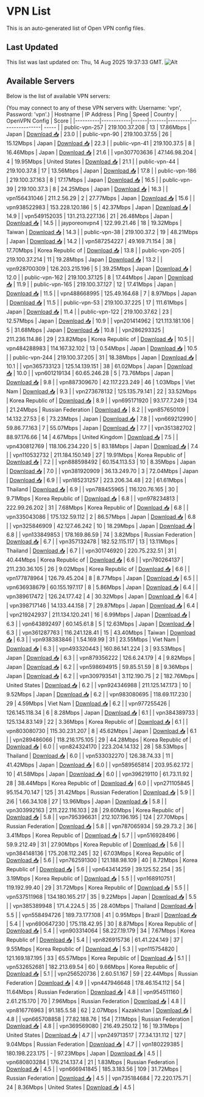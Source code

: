 # VPN List

This is an auto-generated list of Open VPN config files.

## Last Updated

This list was last updated on: Thu, 14 Aug 2025 19:37:33 GMT.
![Alt](https://repobeats.axiom.co/api/embed/186b98318ef1479477931607c1ad7d823f12451f.svg "Repobeats analytics image")

## Available Servers

Below is the list of available VPN servers:

(You may connect to any of these VPN servers with: Username: 'vpn', Password: 'vpn'.)
| Hostname | IP Address | Ping | Speed | Country | OpenVPN Config | Score |
|----------|------------|------|-------|---------|----------------| ----- |
| public-vpn-257 | 219.100.37.208 | 13 | 17.86Mbps | Japan | [Download 📥](./configs/server_0_JP.ovpn) | 23.0 |
| public-vpn-90 | 219.100.37.55 | 26 | 15.12Mbps | Japan | [Download 📥](./configs/server_1_JP.ovpn) | 22.3 |
| public-vpn-41 | 219.100.37.5 | 8 | 16.46Mbps | Japan | [Download 📥](./configs/server_2_JP.ovpn) | 21.6 |
| vpn307703636 | 47.146.98.204 | 4 | 19.95Mbps | United States | [Download 📥](./configs/server_3_US.ovpn) | 21.1 |
| public-vpn-44 | 219.100.37.8 | 17 | 13.56Mbps | Japan | [Download 📥](./configs/server_4_JP.ovpn) | 17.8 |
| public-vpn-186 | 219.100.37.163 | 8 | 17.17Mbps | Japan | [Download 📥](./configs/server_5_JP.ovpn) | 16.5 |
| public-vpn-39 | 219.100.37.3 | 8 | 24.25Mbps | Japan | [Download 📥](./configs/server_6_JP.ovpn) | 16.3 |
| vpn156431046 | 211.2.56.29 | 2 | 27.77Mbps | Japan | [Download 📥](./configs/server_7_JP.ovpn) | 15.6 |
| vpn938522983 | 153.228.120.186 | 5 | 42.37Mbps | Japan | [Download 📥](./configs/server_8_JP.ovpn) | 14.9 |
| vpn549152035 | 131.213.227.136 | 21 | 26.48Mbps | Japan | [Download 📥](./configs/server_9_JP.ovpn) | 14.5 |
| jayporeonvpn4 | 122.99.21.46 | 18 | 19.32Mbps | Taiwan | [Download 📥](./configs/server_10_TW.ovpn) | 14.3 |
| public-vpn-38 | 219.100.37.2 | 19 | 48.21Mbps | Japan | [Download 📥](./configs/server_11_JP.ovpn) | 14.2 |
| vpn587254227 | 49.169.71.154 | 38 | 17.70Mbps | Korea Republic of | [Download 📥](./configs/server_12_KR.ovpn) | 13.8 |
| public-vpn-205 | 219.100.37.214 | 11 | 19.28Mbps | Japan | [Download 📥](./configs/server_13_JP.ovpn) | 13.2 |
| vpn928700309 | 126.203.215.196 | 5 | 39.25Mbps | Japan | [Download 📥](./configs/server_14_JP.ovpn) | 12.0 |
| public-vpn-162 | 219.100.37.125 | 8 | 17.44Mbps | Japan | [Download 📥](./configs/server_15_JP.ovpn) | 11.9 |
| public-vpn-165 | 219.100.37.127 | 12 | 17.41Mbps | Japan | [Download 📥](./configs/server_16_JP.ovpn) | 11.5 |
| vpn488668995 | 125.49.164.68 | 7 | 8.97Mbps | Japan | [Download 📥](./configs/server_17_JP.ovpn) | 11.5 |
| public-vpn-53 | 219.100.37.225 | 17 | 111.61Mbps | Japan | [Download 📥](./configs/server_18_JP.ovpn) | 11.4 |
| public-vpn-122 | 219.100.37.62 | 23 | 12.57Mbps | Japan | [Download 📥](./configs/server_19_JP.ovpn) | 10.9 |
| vpn201414962 | 121.113.181.106 | 5 | 31.68Mbps | Japan | [Download 📥](./configs/server_20_JP.ovpn) | 10.8 |
| vpn286293325 | 211.236.114.86 | 29 | 23.82Mbps | Korea Republic of | [Download 📥](./configs/server_21_KR.ovpn) | 10.5 |
| vpn484288983 | 114.167.32.102 | 13 | 0.54Mbps | Japan | [Download 📥](./configs/server_22_JP.ovpn) | 10.5 |
| public-vpn-244 | 219.100.37.205 | 31 | 18.38Mbps | Japan | [Download 📥](./configs/server_23_JP.ovpn) | 10.1 |
| vpn365733123 | 125.14.139.151 | 38 | 61.02Mbps | Japan | [Download 📥](./configs/server_24_JP.ovpn) | 10.0 |
| vpn601219134 | 60.65.246.28 | 5 | 73.76Mbps | Japan | [Download 📥](./configs/server_25_JP.ovpn) | 9.8 |
| vpn887309670 | 42.117.223.249 | 46 | 1.03Mbps | Viet Nam | [Download 📥](./configs/server_26_VN.ovpn) | 9.3 |
| vpn273678132 | 125.135.79.141 | 22 | 33.52Mbps | Korea Republic of | [Download 📥](./configs/server_27_KR.ovpn) | 8.9 |
| vpn695171920 | 93.177.7.249 | 134 | 21.24Mbps | Russian Federation | [Download 📥](./configs/server_28_RU.ovpn) | 8.2 |
| vpn857650109 | 14.132.27.53 | 6 | 73.23Mbps | Japan | [Download 📥](./configs/server_29_JP.ovpn) | 7.8 |
| vpn669212990 | 59.86.77.163 | 7 | 55.07Mbps | Japan | [Download 📥](./configs/server_30_JP.ovpn) | 7.7 |
| vpn351382702 | 88.97.176.66 | 14 | 4.67Mbps | United Kingdom | [Download 📥](./configs/server_31_GB.ovpn) | 7.5 |
| vpn430812769 | 118.106.234.220 | 5 | 83.18Mbps | Japan | [Download 📥](./configs/server_32_JP.ovpn) | 7.4 |
| vpn110532732 | 211.184.150.149 | 27 | 19.91Mbps | Korea Republic of | [Download 📥](./configs/server_33_KR.ovpn) | 7.2 |
| vpn888598492 | 60.154.113.53 | 10 | 8.35Mbps | Japan | [Download 📥](./configs/server_34_JP.ovpn) | 7.0 |
| vpn381920909 | 36.13.249.70 | 3 | 72.04Mbps | Japan | [Download 📥](./configs/server_35_JP.ovpn) | 6.9 |
| vpn185231257 | 223.206.34.48 | 22 | 61.61Mbps | Thailand | [Download 📥](./configs/server_36_TH.ovpn) | 6.9 |
| vpn788455965 | 116.120.76.165 | 30 | 9.71Mbps | Korea Republic of | [Download 📥](./configs/server_37_KR.ovpn) | 6.8 |
| vpn978234813 | 222.99.26.202 | 31 | 7.68Mbps | Korea Republic of | [Download 📥](./configs/server_38_KR.ovpn) | 6.8 |
| vpn335043086 | 175.132.59.112 | 2 | 86.57Mbps | Japan | [Download 📥](./configs/server_39_JP.ovpn) | 6.8 |
| vpn325846909 | 42.127.46.242 | 10 | 18.29Mbps | Japan | [Download 📥](./configs/server_40_JP.ovpn) | 6.8 |
| vpn133849853 | 178.169.86.59 | 74 | 3.82Mbps | Russian Federation | [Download 📥](./configs/server_41_RU.ovpn) | 6.7 |
| vpn357132478 | 182.52.115.117 | 13 | 13.11Mbps | Thailand | [Download 📥](./configs/server_42_TH.ovpn) | 6.7 |
| vpn301746920 | 220.75.232.51 | 31 | 40.44Mbps | Korea Republic of | [Download 📥](./configs/server_43_KR.ovpn) | 6.6 |
| vpn780264137 | 211.230.36.105 | 26 | 9.02Mbps | Korea Republic of | [Download 📥](./configs/server_44_KR.ovpn) | 6.6 |
| vpn177878964 | 126.79.45.204 | 8 | 8.77Mbps | Japan | [Download 📥](./configs/server_45_JP.ovpn) | 6.5 |
| vpn636938679 | 60.155.197.117 | 8 | 5.86Mbps | Japan | [Download 📥](./configs/server_46_JP.ovpn) | 6.4 |
| vpn389617472 | 126.24.177.42 | 4 | 30.32Mbps | Japan | [Download 📥](./configs/server_47_JP.ovpn) | 6.4 |
| vpn398717146 | 14.133.44.158 | 7 | 29.87Mbps | Japan | [Download 📥](./configs/server_48_JP.ovpn) | 6.4 |
| vpn219242937 | 211.134.120.241 | 16 | 6.99Mbps | Japan | [Download 📥](./configs/server_49_JP.ovpn) | 6.3 |
| vpn643892497 | 60.145.61.8 | 5 | 12.63Mbps | Japan | [Download 📥](./configs/server_50_JP.ovpn) | 6.3 |
| vpn361287763 | 116.241.128.41 | 15 | 43.40Mbps | Taiwan | [Download 📥](./configs/server_51_TW.ovpn) | 6.3 |
| vpn938383846 | 1.54.169.99 | 31 | 23.55Mbps | Viet Nam | [Download 📥](./configs/server_52_VN.ovpn) | 6.3 |
| vpn493320443 | 160.86.141.224 | 3 | 93.53Mbps | Japan | [Download 📥](./configs/server_53_JP.ovpn) | 6.3 |
| vpn879356222 | 126.6.24.179 | 4 | 9.82Mbps | Japan | [Download 📥](./configs/server_54_JP.ovpn) | 6.2 |
| vpn598694915 | 59.85.51.59 | 8 | 9.36Mbps | Japan | [Download 📥](./configs/server_55_JP.ovpn) | 6.2 |
| vpn309793541 | 3.112.190.75 | 2 | 182.76Mbps | United States | [Download 📥](./configs/server_56_US.ovpn) | 6.2 |
| vpn924346988 | 211.125.147.173 | 10 | 9.52Mbps | Japan | [Download 📥](./configs/server_57_JP.ovpn) | 6.2 |
| vpn983080695 | 118.69.117.230 | 29 | 4.59Mbps | Viet Nam | [Download 📥](./configs/server_58_VN.ovpn) | 6.2 |
| vpn977255426 | 126.145.118.34 | 6 | 8.28Mbps | Japan | [Download 📥](./configs/server_59_JP.ovpn) | 6.1 |
| vpn384389733 | 125.134.83.149 | 22 | 3.36Mbps | Korea Republic of | [Download 📥](./configs/server_60_KR.ovpn) | 6.1 |
| vpn803080730 | 115.30.231.207 | 8 | 45.62Mbps | Japan | [Download 📥](./configs/server_61_JP.ovpn) | 6.1 |
| vpn289486066 | 118.216.175.105 | 29 | 44.28Mbps | Korea Republic of | [Download 📥](./configs/server_62_KR.ovpn) | 6.0 |
| vpn824324170 | 223.204.14.132 | 28 | 58.53Mbps | Thailand | [Download 📥](./configs/server_63_TH.ovpn) | 6.0 |
| vpn533032270 | 126.38.74.33 | 11 | 41.42Mbps | Japan | [Download 📥](./configs/server_64_JP.ovpn) | 6.0 |
| vpn589565814 | 203.95.62.172 | 10 | 41.58Mbps | Japan | [Download 📥](./configs/server_65_JP.ovpn) | 6.0 |
| vpn396219110 | 61.73.11.92 | 28 | 38.44Mbps | Korea Republic of | [Download 📥](./configs/server_66_KR.ovpn) | 6.0 |
| vpn271105845 | 95.154.70.147 | 125 | 31.42Mbps | Russian Federation | [Download 📥](./configs/server_67_RU.ovpn) | 5.9 |
| 2i6 | 1.66.34.108 | 27 | 13.96Mbps | Japan | [Download 📥](./configs/server_68_JP.ovpn) | 5.8 |
| vpn303992163 | 211.222.116.103 | 28 | 29.60Mbps | Korea Republic of | [Download 📥](./configs/server_69_KR.ovpn) | 5.8 |
| vpn795396631 | 212.107.196.195 | 124 | 27.70Mbps | Russian Federation | [Download 📥](./configs/server_70_RU.ovpn) | 5.8 |
| vpn787065934 | 59.29.73.2 | 36 | 3.41Mbps | Korea Republic of | [Download 📥](./configs/server_71_KR.ovpn) | 5.7 |
| vpn516928496 | 59.9.212.49 | 31 | 27.90Mbps | Korea Republic of | [Download 📥](./configs/server_72_KR.ovpn) | 5.6 |
| vpn384148136 | 175.208.112.245 | 32 | 67.03Mbps | Korea Republic of | [Download 📥](./configs/server_73_KR.ovpn) | 5.6 |
| vpn762591300 | 121.188.98.109 | 40 | 8.72Mbps | Korea Republic of | [Download 📥](./configs/server_74_KR.ovpn) | 5.6 |
| vpn643414259 | 39.125.52.254 | 35 | 3.19Mbps | Korea Republic of | [Download 📥](./configs/server_75_KR.ovpn) | 5.5 |
| vpn168910751 | 119.192.99.40 | 29 | 31.72Mbps | Korea Republic of | [Download 📥](./configs/server_76_KR.ovpn) | 5.5 |
| vpn537511968 | 134.180.165.217 | 35 | 9.22Mbps | Japan | [Download 📥](./configs/server_77_JP.ovpn) | 5.5 |
| vpn385389948 | 171.4.224.5 | 35 | 28.40Mbps | Thailand | [Download 📥](./configs/server_78_TH.ovpn) | 5.5 |
| vpn558494726 | 189.73.177.108 | 41 | 0.95Mbps | Brazil | [Download 📥](./configs/server_79_BR.ovpn) | 5.4 |
| vpn690647230 | 175.118.42.95 | 30 | 8.87Mbps | Korea Republic of | [Download 📥](./configs/server_80_KR.ovpn) | 5.4 |
| vpn903314064 | 58.227.19.179 | 34 | 7.67Mbps | Korea Republic of | [Download 📥](./configs/server_81_KR.ovpn) | 5.4 |
| vpn826915736 | 61.41.224.149 | 37 | 9.55Mbps | Korea Republic of | [Download 📥](./configs/server_82_KR.ovpn) | 5.3 |
| vpn115754820 | 121.169.187.195 | 33 | 65.57Mbps | Korea Republic of | [Download 📥](./configs/server_83_KR.ovpn) | 5.1 |
| vpn532652681 | 182.213.69.54 | 60 | 9.66Mbps | Korea Republic of | [Download 📥](./configs/server_84_KR.ovpn) | 5.1 |
| vpn256520736 | 2.60.51.167 | 59 | 22.44Mbps | Russian Federation | [Download 📥](./configs/server_85_RU.ovpn) | 4.9 |
| vpn447946648 | 178.46.154.112 | 54 | 11.64Mbps | Russian Federation | [Download 📥](./configs/server_86_RU.ovpn) | 4.8 |
| vpn954511160 | 2.61.215.170 | 70 | 7.96Mbps | Russian Federation | [Download 📥](./configs/server_87_RU.ovpn) | 4.8 |
| vpn816776963 | 91.185.5.58 | 62 | 2.07Mbps | Kazakhstan | [Download 📥](./configs/server_88_KZ.ovpn) | 4.8 |
| vpn665708858 | 77.82.188.76 | 154 | 7.11Mbps | Russian Federation | [Download 📥](./configs/server_89_RU.ovpn) | 4.8 |
| vpn369569080 | 216.49.250.12 | 16 | 19.31Mbps | United States | [Download 📥](./configs/server_90_US.ovpn) | 4.7 |
| vpn249713517 | 77.34.131.112 | 127 | 9.04Mbps | Russian Federation | [Download 📥](./configs/server_91_RU.ovpn) | 4.7 |
| vpn180229385 | 180.198.223.175 | - | 97.23Mbps | Japan | [Download 📥](./configs/server_92_JP.ovpn) | 4.5 |
| vpn680803284 | 176.214.137.4 | 21 | 1.83Mbps | Russian Federation | [Download 📥](./configs/server_93_RU.ovpn) | 4.5 |
| vpn666941845 | 185.3.183.56 | 109 | 31.72Mbps | Russian Federation | [Download 📥](./configs/server_94_RU.ovpn) | 4.5 |
| vpn735184684 | 72.220.175.71 | 24 | 8.36Mbps | United States | [Download 📥](./configs/server_95_US.ovpn) | 4.5 |
